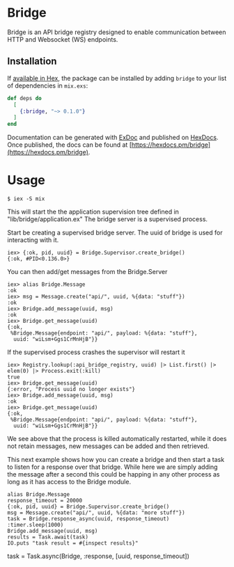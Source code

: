 # Bridge

Bridge is an API bridge registry designed to enable communication between
HTTP and Websocket (WS) endpoints.

## Installation

If [available in Hex](https://hex.pm/docs/publish), the package can be installed
by adding `bridge` to your list of dependencies in `mix.exs`:

```elixir
def deps do
  [
    {:bridge, "~> 0.1.0"}
  ]
end
```

Documentation can be generated with [ExDoc](https://github.com/elixir-lang/ex_doc)
and published on [HexDocs](https://hexdocs.pm). Once published, the docs can
be found at [https://hexdocs.pm/bridge](https://hexdocs.pm/bridge).

# Usage
```
$ iex -S mix
```
This will start the the application supervision tree defined in "lib/bridge/application.ex" The bridge server is a supervised process.

Start be creating a supervised bridge server. The uuid of bridge
is used for interacting with it.
```
iex> {:ok, pid, uuid} = Bridge.Supervisor.create_bridge()
{:ok, #PID<0.136.0>}
```

You can then add/get messages from the Bridge.Server
```
iex> alias Bridge.Message
:ok
iex> msg = Message.create("api/", uuid, %{data: "stuff"})
:ok
iex> Bridge.add_message(uuid, msg)
:ok
iex> Bridge.get_message(uuid)
{:ok,
 %Bridge.Message{endpoint: "api/", payload: %{data: "stuff"},
  uuid: "wiLsm+Ggs1CrMnHjB"}}
```

If the supervised process crashes the supervisor will restart it
```
iex> Registry.lookup(:api_bridge_registry, uuid) |> List.first() |> elem(0) |> Process.exit(:kill)
true
iex> Bridge.get_message(uuid)
{:error, "Process uuid no longer exists"}
iex> Bridge.add_message(uuid, msg)
:ok
iex> Bridge.get_message(uuid)
{:ok,
 %Bridge.Message{endpoint: "api/", payload: %{data: "stuff"},
  uuid: "wiLsm+Ggs1CrMnHjB"}}
```

We see above that the process is killed automatically restarted, while
it does not retain messages, new messages can be added and then retrieved.

This next example shows how you can create a bridge and then start a task to
listen for a response over that bridge. While here we are simply adding the
message after a second this could be happing in any other process as long
as it has access to the Bridge module.

```
alias Bridge.Message
response_timeout = 20000
{:ok, pid, uuid} = Bridge.Supervisor.create_bridge()
msg = Message.create("api/", uuid, %{data: "more stuff"})
task = Bridge.response_async(uuid, response_timeout)
:timer.sleep(1000)
Bridge.add_message(uuid, msg)
results = Task.await(task)
IO.puts "task result = #{inspect results}"
```

task = Task.async(Bridge, :response, [uuid, response_timeout])
